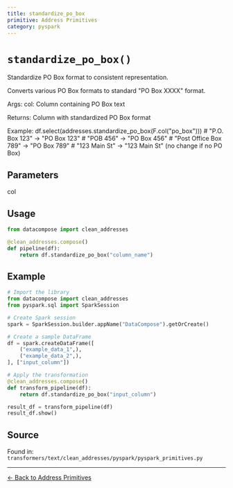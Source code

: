 ```yaml
---
title: standardize_po_box
primitive: Address Primitives
category: pyspark
---
```


# `standardize_po_box()`

Standardize PO Box format to consistent representation.

Converts various PO Box formats to standard "PO Box XXXX" format.

Args:
    col: Column containing PO Box text

Returns:
    Column with standardized PO Box format

Example:
    df.select(addresses.standardize_po_box(F.col("po_box")))
    # "P.O. Box 123" -> "PO Box 123"
    # "POB 456" -> "PO Box 456"
    # "Post Office Box 789" -> "PO Box 789"
    # "123 Main St" -> "123 Main St" (no change if no PO Box)

## Parameters

col

## Usage

```python
from datacompose import clean_addresses

@clean_addresses.compose()
def pipeline(df):
    return df.standardize_po_box("column_name")
```

## Example

```python
# Import the library
from datacompose import clean_addresses
from pyspark.sql import SparkSession

# Create Spark session
spark = SparkSession.builder.appName("DataCompose").getOrCreate()

# Create a sample DataFrame
df = spark.createDataFrame([
    ("example_data_1",),
    ("example_data_2",),
], ["input_column"])

# Apply the transformation
@clean_addresses.compose()
def transform_pipeline(df):
    return df.standardize_po_box("input_column")

result_df = transform_pipeline(df)
result_df.show()
```

## Source

Found in: `transformers/text/clean_addresses/pyspark/pyspark_primitives.py`

---
[← Back to Address Primitives](/primitives/addresses)
